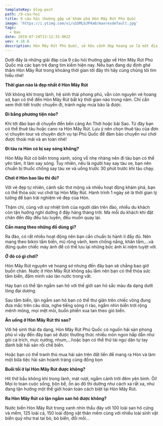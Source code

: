 ```yaml
---
templateKey: blog-post
path: /9-cau-hoi
title: 9 câu hỏi thường gặp về khám phá Hòn Mây Rút Phú Quốc
image: 'https://i.ytimg.com/vi/u1UMLbJP4a0/maxresdefault.jpg' 
tags:
  - Dao
date: 2019-07-24T13:12:33.962Z
uev: 4.18.8
description: Hòn Mây Rút Phú Quốc, sở hữu cảnh đẹp hoang sơ là một địa điểm du lịch Phú Quốc mới lạ thu hút du khách gần xa. 
---
```

Dưới đây là những giải đáp của 9 câu hỏi thường gặp về Hòn Mây Rút Phú Quốc mà các bạn trẻ đang tìm kiếm hiện nay. Nếu bạn đang dự định ghé thăm Hòn Mây Rút trong khoảng thời gian tới đây thì hãy cùng chúng tôi tìm hiểu nhé!

**Thời gian nào là đẹp nhất ở Hòn Mây Rút**

Với không khí trong lành, hệ sinh thái phong phú, vẫn còn nguyên vẻ hoang sơ, bạn có thể đến Hòn Mây Rút bất kỳ thời gian nào trong năm. Chỉ cần xem thời tiết trước chuyến đi, tránh ngày mưa bão là được.

**Đi bằng phương tiện nào?**

Khi tới đảo bạn di chuyển đến bến cảng An Thới hoặc bãi Sao. Từ đây bạn có thể thuê tàu hoặc cano ra Hòn Mây Rút. Lưu ý nên chọn thuê tàu của đơn vị chuyên tour và chuyên dịch vụ tại Phú Quốc để đảm bảo chuyến vui chơi được thoải mái và an toàn nhé!

**Đi tàu ra Hòn có bị say sóng không?**

Hòn Mây Rút có biển trong xanh, sóng vỗ nhẹ nhàng nên đi tàu bạn có thể yên tâm, ít làm say sóng. Tuy nhiên, nếu là người hay say tàu xe, bạn nên chuẩn bị thuốc chống say tàu xe và uống trước 30 phút trước khi tàu chạy.

**Chơi ở Hòn bao lâu thì đủ?**

Với vẻ đẹp tự nhiên, cảnh sắc thơ mộng và nhiều hoạt động khám phá, bạn có thể thỏa sức vui chơi tại Hòn Mây Rút. Hành trình 1 ngày sẽ là thời gian lý tưởng để bạn trải nghiệm vẻ đẹp của Hòn.

Thậm chí, cùng với sự nhiệt tình của người dân trên đảo, nhiều du khách còn tận hưởng nghỉ dưỡng ở đây hàng tháng trời. Mà mỗi du khách khi đặt chân đến đây đều lưu luyến, đều muốn quay lại.

**Cần mang theo những đồ dùng gì?**

Ra đảo, có rất nhiều hoạt động nên bạn cần chuẩn bị hành lí đầy đủ. Nên mang theo bikini tắm biển, mũ rộng vành, kem chống nắng, khăn tắm,…và đừng quên chiếc máy ảnh để có thể lưu lại những bức ảnh kỉ niệm tuyệt vời.

**Ở đó có gì chơi?**

Hòn Mây Rút nguyên vẻ hoang sơ nhưng đến đây bạn sẽ chẳng bao giờ buồn chán. Nước ở Hòn Mây Rút không sâu lắm nên bạn có thể thỏa sức tắm biển, đắm mình vào làn nước trong vắt.

Hay bạn có thể lặn ngắm san hô với thế giới san hô sắc màu đa dạng dưới lòng đại dương.

Sau tắm biển, lặn ngắm san hô bạn có thể thư giãn trên chiếc võng đung đưa mắc trên câu dừa, nghe tiếng sóng rì rào, ngắm nhìn biển trời rộng mênh mông, mọi mệt mỏi, buồn phiền xua tan theo gió biển.

**Ăn uống ở Hòn Mây Rút thì sao?**

Với hệ sinh thái đa dạng, Hòn Mây Rút Phú Quốc có nguồn hải sản phong phú vì vậy đến đây bạn sẽ được thưởng thức nhiều món ngon hấp dẫn như gỏi cá trích, mực nướng, nhum,…hoặc bạn có thể thử tài ngư dân tự tay đánh bắt hải sản rồi chế biến.

Hoặc bạn có thể tranh thủ mua hải sản trên đất liền để mang ra Hòn và làm một bữa tiệc hải sản hoành tráng cùng đồng bọn

**Buổi tối ở lại Hòn Mây Rút được không?**

Hít thở bầu không khí trong lành, mát rượi, ngắm cảnh trời đêm yên bình. Ôi! Mọi lo toan cuộc sống, bộn bề, ồn ào đô thì dường như cách xa rất xa, như đang tận hưởng một thế giới hoàn toàn cách biệt tại Hòn Mây Rút.

**Ra Hòn Mây Rút có lặn ngắm san hô được không?**

Nước biển Hòn Mây Rút trong xanh nhìn thấu đáy với 100 loài san hô cứng và mềm, 125 loài cá, 150 loài động vật thân mềm cùng với nhiều loài sinh vật biển quý như trai tai bò, bò biển, đồi mồi…